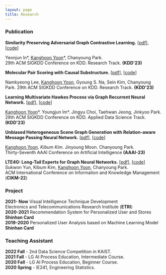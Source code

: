```yaml
---
layout: page
title: Research
---
```


### Publication

**Similarity Preserving Adversarial Graph Contrastive Learning.**  [[pdf]()], [[code](https://github.com/KanghoonYoon/)]  

Yeonjun In\*, <ins>Kanghoon Yoon</ins>\*, Chanyoung Park.  
29th ACM SIGKDD Conference on KDD. Research Track. **(KDD'23)**

**Molecular Pair Scoring with Causal Substructure.**  [[pdf]()], [[code](https://github.com/KanghoonYoon/)]  

Namkyeong Lee, <ins>Kanghoon Yoon</ins>, Gyoung S. Na, Sein Kim, Chanyoung Park. 
29th ACM SIGKDD Conference on KDD. Research Track. **(KDD'23)**

**Learning Multivariate Hawkes Process via Graph Recurrent Neural Network.**  [[pdf]()], [[code](https://github.com/KanghoonYoon/)]  

<ins>Kanghoon Yoon</ins>\*. Youngjun Im\*. Jingyu Choi, Taehwan Jeong, Jinkyoo Park. 
29th ACM SIGKDD Conference on KDD. Applied Data Science Track. **(KDD'23)**

**Unbiased Heterogeneous Scene Graph Generation with Relation-aware Message Passing Neural Network.**  [[pdf](https://arxiv.org/abs/2212.00443)], [[code](https://github.com/KanghoonYoon/hetsgg-torch)]  

<ins>Kanghoon Yoon</ins>*. Kibum Kim*. Jinyoung Moon. Chanyoung Park.  
Thirty-Seventh AAAI Conference on Artificial Intelligence **(AAAI-23)**  

**LTE4G: Long-Tail Experts for Graph Neural Networks.**  [[pdf](https://dl.acm.org/doi/abs/10.1145/3511808.3557381)], [[code](https://github.com/SukwonYun/LTE4G)]  
Sukwon Yun, Kibum Kim, <ins>Kanghoon Yoon</ins>, Chanyoung Park.  
ACM International Conference on Information and Knowledge Management (**CIKM-22**)

### Project

**2021- Now** Visual Intelligence Technique Development  
Electronics and Telecommunications Research Institute (**ETRI**)  
**2020-2021** Recommendation System for Personalized User and Stores  
**Shinhan Card**  
**2019-2020** Personalized User Analysis based on Machine Learning Model  
**Shinhan Card**


### Teaching Assistant
**2022 Fall** - 2nd Data Science Competition in KAIST.  
**2021 Fall** - LG AI Process Education, Intermediate Course.  
**2020 Fall** - LG AI Process Education, Beginner Course.  
**2020 Spring** - IE241, Engineering Statistics.

